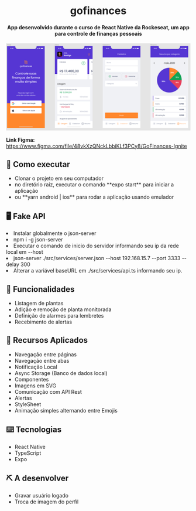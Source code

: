 <h1 align="center">
  gofinances
</h1>

<h4 align="center">App desenvolvido durante o curso de React Native da Rockeseat, um app para controle de finanças pessoais</h4>

![](https://github.com/luisescx/gofinances/blob/master/assets/preview.png)

**Link Figma:** https://www.figma.com/file/48vkXzQNckLbbiKLf3PCy8/GoFinances-Ignite

## 🚀 Como executar

<ul>
  <li> Clonar o projeto em seu computador</li>
  <li> no diretório raiz, executar o comando **expo start** para iniciar a aplicação </li>
  <li> ou **yarn android | ios** para rodar a aplicação usando emulador </li>
</ul>

## 🖥 Fake API

  <li> Instalar globalmente o json-server</li>
  <li> npm i -g json-server</li>
  <li> Executar o comando de inicio do servidor informando seu ip da rede local em --host </li>
  <li> json-server ./src/services/server.json --host 192.168.15.7 --port 3333 --delay 300 </li>
  <li> Alterar a variável baseURL em ./src/services/api.ts informando seu ip.</li>
</ul>

## 💬 Funcionalidades

<ul>
  <li>Listagem de plantas</li>
  <li>Adição e remoção de planta monitorada</li>
  <li>Definição de alarmes para lembretes</li>
  <li>Recebimento de alertas</li>
</ul>

## 📱 Recursos Aplicados

<ul>
  <li>Navegação entre páginas</li>
  <li>Navegação entre abas</li>
  <li>Notificação Local</li>
  <li>Async Storage (Banco de dados local)</li>
  <li>Componentes</li>
  <li>Imagens em SVG</li>
  <li>Comunicação com API Rest</li>
  <li>Alertas</li>
  <li>StyleSheet</li>
  <li>Animação simples alternando entre Emojis</li>
</ul>

## ⌨️ Tecnologias

<ul>
  <li>React Native</li>
  <li>TypeScript</li>
  <li>Expo</li>
</ul>

## ⛏ A desenvolver

<ul>
  <li>Gravar usuário logado</li>
  <li>Troca de imagem do perfíl</li>
</ul>
